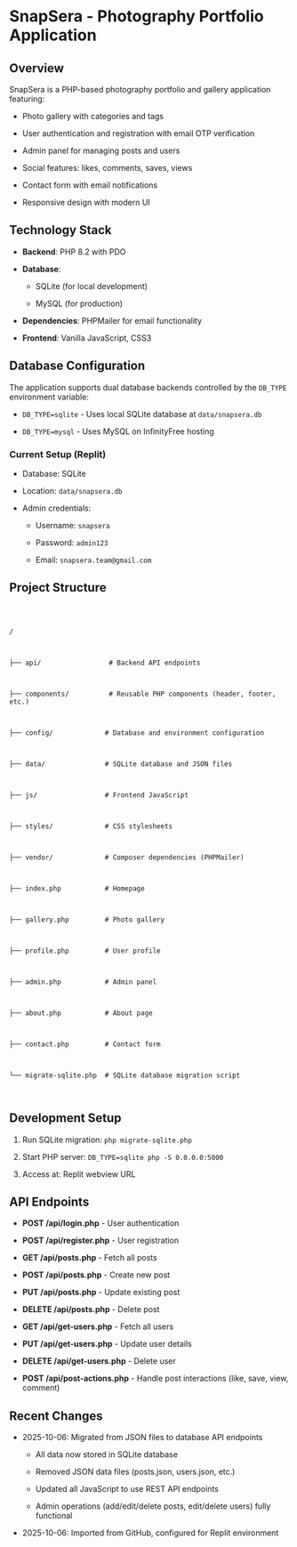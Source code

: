 # SnapSera - Photography Portfolio Application







## Overview







SnapSera is a PHP-based photography portfolio and gallery application featuring:







- Photo gallery with categories and tags



- User authentication and registration with email OTP verification



- Admin panel for managing posts and users



- Social features: likes, comments, saves, views



- Contact form with email notifications



- Responsive design with modern UI











## Technology Stack







- **Backend**: PHP 8.2 with PDO



- **Database**: 



  - SQLite (for local development)



  - MySQL (for production)



- **Dependencies**: PHPMailer for email functionality



- **Frontend**: Vanilla JavaScript, CSS3







## Database Configuration







The application supports dual database backends controlled by the `DB_TYPE` environment variable:







- `DB_TYPE=sqlite` - Uses local SQLite database at `data/snapsera.db`



- `DB_TYPE=mysql` - Uses MySQL on InfinityFree hosting















### Current Setup (Replit)







- Database: SQLite



- Location: `data/snapsera.db`



- Admin credentials:



  - Username: `snapsera`



  - Password: `admin123`



  - Email: `snapsera.team@gmail.com`







## Project Structure







```



/



├── api/                 # Backend API endpoints



├── components/          # Reusable PHP components (header, footer, etc.)



├── config/             # Database and environment configuration



├── data/               # SQLite database and JSON files



├── js/                 # Frontend JavaScript



├── styles/             # CSS stylesheets



├── vendor/             # Composer dependencies (PHPMailer)



├── index.php           # Homepage



├── gallery.php         # Photo gallery



├── profile.php         # User profile



├── admin.php           # Admin panel



├── about.php           # About page



├── contact.php         # Contact form



└── migrate-sqlite.php  # SQLite database migration script



```







## Development Setup







1. Run SQLite migration: `php migrate-sqlite.php`



2. Start PHP server: `DB_TYPE=sqlite php -S 0.0.0.0:5000`



3. Access at: Replit webview URL







## API Endpoints



- **POST /api/login.php** - User authentication



- **POST /api/register.php** - User registration



- **GET /api/posts.php** - Fetch all posts



- **POST /api/posts.php** - Create new post



- **PUT /api/posts.php** - Update existing post



- **DELETE /api/posts.php** - Delete post



- **GET /api/get-users.php** - Fetch all users



- **PUT /api/get-users.php** - Update user details



- **DELETE /api/get-users.php** - Delete user



- **POST /api/post-actions.php** - Handle post interactions (like, save, view, comment)







## Recent Changes



- 2025-10-06: Migrated from JSON files to database API endpoints







  - All data now stored in SQLite database



  - Removed JSON data files (posts.json, users.json, etc.)



  - Updated all JavaScript to use REST API endpoints



  - Admin operations (add/edit/delete posts, edit/delete users) fully functional



- 2025-10-06: Imported from GitHub, configured for Replit environment